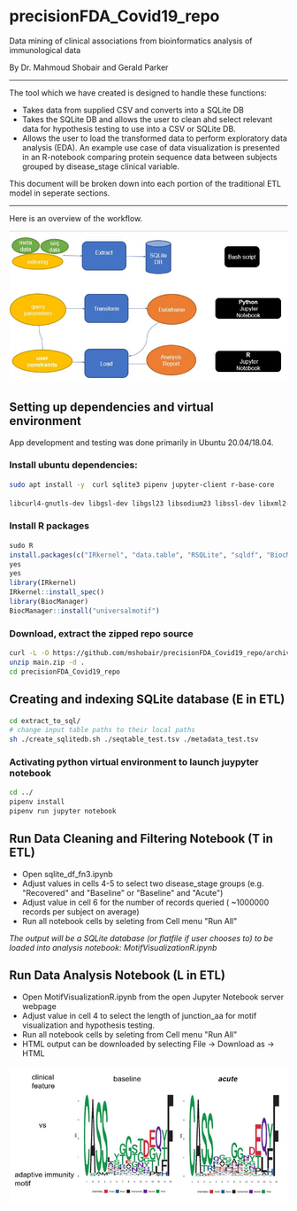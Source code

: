 # precisionFDA_Covid19_repo

Data mining of clinical associations from bioinformatics analysis of immunological data 

By Dr. Mahmoud Shobair and Gerald Parker

***

The tool which we have created is designed to handle these functions:

- Takes data from supplied CSV and converts into a SQLite DB
- Takes the SQLite DB and allows the user to clean ahd select relevant data for hypothesis testing to use into a CSV or SQLite DB.
- Allows the user to load the transformed data to perform exploratory data analysis (EDA). An example use case of data visualization is presented in an R-notebook comparing protein sequence data between subjects grouped by disease_stage clinical variable.

This document will be broken down into each portion of the traditional ETL model in seperate sections.

***
Here is an overview of the workflow.

![](workflow_summary.JPG)

## Setting up dependencies and virtual environment
App development and testing was done primarily in Ubuntu 20.04/18.04.

### Install ubuntu dependencies:
```sh
sudo apt install -y  curl sqlite3 pipenv jupyter-client r-base-core 

libcurl4-gnutls-dev libgsl-dev libgsl23 libsodium23 libssl-dev libxml2-dev nodejs npm python3-nacl python3-pymacaroons libcurl4-openssl-dev 
```

### Install R packages
```R
sudo R
install.packages(c("IRkernel", "data.table", "RSQLite", "sqldf", "BiocManager")) 
yes
yes
library(IRkernel)
IRkernel::install_spec()
library(BiocManager)
BiocManager::install("universalmotif")
```
### Download, extract the zipped repo source 
```sh
curl -L -O https://github.com/mshobair/precisionFDA_Covid19_repo/archive/main.zip
unzip main.zip -d .
cd precisionFDA_Covid19_repo
```

## Creating and indexing SQLite database (E in ETL)
```sh
cd extract_to_sql/
# change input table paths to their local paths
sh ./create_sqlitedb.sh ./seqtable_test.tsv ./metadata_test.tsv
```

### Activating python virtual environment to launch juypyter notebook
```sh
cd ../
pipenv install
pipenv run jupyter notebook
```

## Run Data Cleaning and Filtering Notebook (T in ETL)
- Open sqlite_df_fn3.ipynb
- Adjust values in cells 4-5 to select two disease_stage groups (e.g. "Recovered" and "Baseline" or "Baseline" and "Acute")
- Adjust value in cell 6 for the number of records queried ( ~1000000 records per subject on average)
- Run all notebook cells by seleting from Cell menu "Run All"

*The output will be a SQLite database (or flatfile if user chooses to) to be loaded into analysis notebook: MotifVisualizationR.ipynb* 

 ## Run Data Analysis Notebook (L in ETL)
 - Open MotifVisualizationR.ipynb from the open Jupyter Notebook server webpage
 - Adjust value in cell 4 to select the length of junction_aa for motif visualization and hypothesis testing.
 - Run all notebook cells by seleting from Cell menu "Run All"
 - HTML output can be downloaded by selecting File -> Download as -> HTML



![](baseline_vs_acute.JPG)

